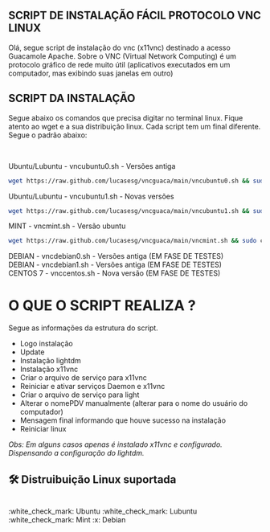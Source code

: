 ## SCRIPT DE INSTALAÇÃO FÁCIL PROTOCOLO VNC LINUX

Olá, segue script de instalação do vnc (x11vnc) destinado a acesso Guacamole Apache. Sobre o VNC (Virtual Network Computing) é um protocolo gráfico de rede muito útil (aplicativos executados em um computador, mas exibindo suas janelas em outro)

## SCRIPT DA INSTALAÇÃO

Segue abaixo os comandos que precisa digitar no terminal linux. Fique atento ao wget e a sua distribuição linux. Cada script tem um final diferente. Segue o padrão abaixo:

<br/>

Ubuntu/Lubuntu - vncubuntu0.sh - Versões antiga
```bash
wget https://raw.github.com/lucasesg/vncguaca/main/vncubuntu0.sh && sudo chmod +x vncubuntu0.sh && sudo ./vncubuntu0.sh
```
Ubuntu/Lubuntu - vncubuntu1.sh - Novas versões
```bash
wget https://raw.github.com/lucasesg/vncguaca/main/vncubuntu1.sh && sudo chmod +x vncubuntu1.sh && sudo ./vncubuntu1.sh
```
MINT - vncmint.sh - Versão ubuntu
```bash
wget https://raw.github.com/lucasesg/vncguaca/main/vncmint.sh && sudo chmod +x vncmint.sh && sudo ./vncmint.sh
```
DEBIAN - vncdebian0.sh - Versões antiga (EM FASE DE TESTES)<br/>
DEBIAN - vncdebian1.sh - Versões antiga (EM FASE DE TESTES)<br/>
CENTOS 7 - vnccentos.sh - Nova versão (EM FASE DE TESTES)

# O QUE O SCRIPT REALIZA ?

Segue as informações da estrutura do script.

- Logo instalação
- Update
- Instalação lightdm
- Instalação x11vnc
- Criar o arquivo de serviço para x11vnc
- Reiniciar e ativar serviços Daemon e x11vnc
- Criar o arquivo de serviço para light
- Alterar o nomePDV manualmente (alterar para o nome do usuário do computador)
- Mensagem final informando que houve sucesso na instalação
- Reiniciar linux

_Obs: Em alguns casos apenas é instalado x11vnc e configurado. Dispensando a configuração do lightdm._

## 🛠 Distruibuição Linux suportada

<br/>
:white_check_mark: Ubuntu
:white_check_mark: Lubuntu
:white_check_mark: Mint
:x: Debian
